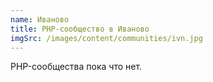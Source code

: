 ```yaml
---
name: Иваново
title: PHP-сообщество в Иваново
imgSrc: /images/content/communities/ivn.jpg
---
```


PHP-сообщества пока что нет.
